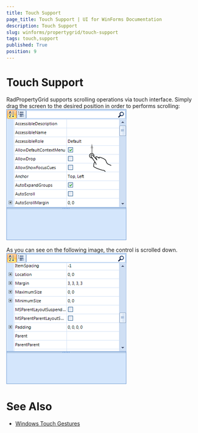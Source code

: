 ```yaml
---
title: Touch Support
page_title: Touch Support | UI for WinForms Documentation
description: Touch Support
slug: winforms/propertygrid/touch-support
tags: touch,support
published: True
position: 9
---
```


# Touch Support

RadPropertyGrid supports scrolling operations via touch interface. Simply drag the screen to the desired position in order to performs scrolling:<br>![propertygrid-touch-support 001](images/propertygrid-touch-support001.png)

As you can see on the following image, the control is scrolled down.<br>![propertygrid-touch-support 002](images/propertygrid-touch-support002.png)

# See Also

 * [Windows Touch Gestures](http://msdn.microsoft.com/en-us/library/windows/desktop/dd940543(v=vs.85).aspx)
